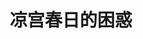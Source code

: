 ---
logo: images/official_game/凉宫春日的困惑.jpg
title: 凉宫春日的困惑
subTitle: 于2008年1月31日发售的冒险类游戏，PS2平台，开发商为BANRESTO

category: 官方游戏

hasResource: true
downloadList:
  - intro: 日版
    size: 2.79GB
    link: 
  - intro: 特典盘
    size: 281.9MB
    link: 
  - intro: 3D团舞
    size: 40.2MB
    link: 
  - intro: 宣传视频
    size: 118MB
    link: 
  - intro: 云盘 提取码:773u 
    size: 
    link: https://pan.baidu.com/s/1-7G9HXTGGc8qGWty841rPQ

downloadContent: |
  《凉宫春日的困惑》是于2008年1月31日发售的冒险类游戏，PS2平台，开发商为BANRESTO。<br>
  《凉宫春日的困惑》是根据人气漫画《凉宫春日》系列所改编的PS2游戏，本作中继超级导演、主编、侦探等头衔于一身的凉宫春日将向新职业游戏制作人发起挑战。游戏中玩家将扮演SOS团的普通团员“キョン”，与SOS团一起打造的这款“游戏大作”，游戏在制作完成后还可以实际进行游戏，可以说是游戏中的游戏。<br>
  游戏中的这款游戏将于规定的1个月时间内完成，玩家需要根据游戏制作分工对SOS团员进行工作的委任，玩家所制定的日程表将影响到游戏的完成度。另外，游戏这段期间内上学和放学时会有剧情发生，这些剧情也将影响到游戏制作的完成度。<br>
  游戏将以阿虚的观点展开，游戏中玩家可自由操作阿虚的视点。
---
